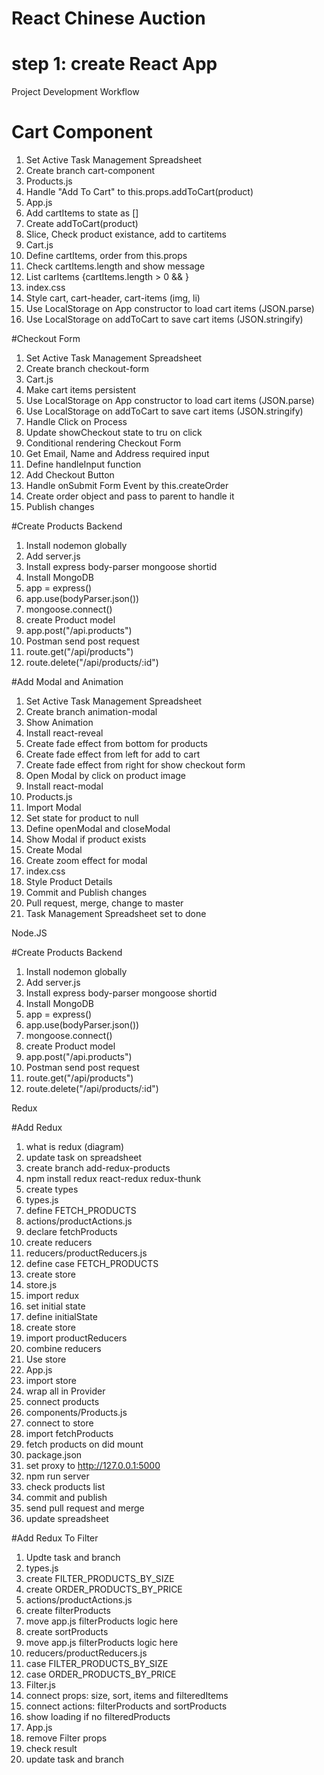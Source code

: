 # React Chinese Auction

# step 1: create React App

Project Development Workflow



# Cart Component
1. Set Active Task Management Spreadsheet
2. Create branch cart-component
3. Products.js
4. Handle "Add To Cart" to this.props.addToCart(product)
5. App.js
6. Add cartItems to state as []
7. Create addToCart(product)
8. Slice, Check product existance, add to cartitems
9. Cart.js
10. Define cartItems, order from this.props
11. Check cartItems.length and show message
12. List carItems {cartItems.length > 0 && }
13. index.css
14. Style cart, cart-header, cart-items (img, li)
15. Use LocalStorage on App constructor to load cart items (JSON.parse)
16. Use LocalStorage on addToCart to save cart items (JSON.stringify)

#Checkout Form
1. Set Active Task Management Spreadsheet
2. Create branch checkout-form
3. Cart.js
4. Make cart items persistent
5. Use LocalStorage on App constructor to load cart items (JSON.parse)
6. Use LocalStorage on addToCart to save cart items (JSON.stringify)
7. Handle Click on Process
8. Update showCheckout state to tru on click
9. Conditional rendering Checkout Form
10. Get Email, Name and Address required input
11. Define handleInput function
12. Add Checkout Button
13. Handle onSubmit Form Event by this.createOrder
14. Create order object and pass to parent to handle it
15. Publish changes

#Create Products Backend
1. Install nodemon globally
2. Add server.js
3. Install express body-parser mongoose shortid
4. Install MongoDB
5. app = express()
6. app.use(bodyParser.json())
7. mongoose.connect()
8. create Product model
9. app.post("/api.products")
10. Postman send post request
11. route.get("/api/products")
12. route.delete("/api/products/:id")

#Add Modal and Animation
1. Set Active Task Management Spreadsheet
2. Create branch animation-modal
3. Show Animation
4. Install react-reveal
5. Create fade effect from bottom for products
6. Create fade effect from left for add to cart
7. Create fade effect from right for show checkout form
8. Open Modal by click on product image
9. Install react-modal
10. Products.js
11. Import Modal
12. Set state for product to null
13. Define openModal and closeModal
14. Show Modal if product exists
15. Create Modal
16. Create zoom effect for modal
17. index.css
18. Style Product Details
19. Commit and Publish changes
20. Pull request, merge, change to master
21. Task Management Spreadsheet set to done

Node.JS

#Create Products Backend
1.  Install nodemon globally
2. Add server.js
3. Install express body-parser mongoose shortid
4. Install MongoDB
5. app = express()
6. app.use(bodyParser.json())
7. mongoose.connect()
8. create Product model
9. app.post("/api.products")
10. Postman send post request
11. route.get("/api/products")
12. route.delete("/api/products/:id")

Redux

#Add Redux
1. what is redux (diagram)
2. update task on spreadsheet
3. create branch add-redux-products
4. npm install redux react-redux redux-thunk
5. create types
6. types.js
7. define FETCH_PRODUCTS
8. actions/productActions.js
9. declare fetchProducts
10. create reducers
11. reducers/productReducers.js
12. define case FETCH_PRODUCTS
13. create store
14. store.js
15. import redux
16. set initial state
17. define initialState
18. create store
19. import productReducers
20. combine reducers
21. Use store
22. App.js
23. import store
24. wrap all in Provider
25. connect products
26. components/Products.js
27. connect to store
28. import fetchProducts
29. fetch products on did mount
30. package.json
31. set proxy to http://127.0.0.1:5000
32. npm run server
33. check products list
34. commit and publish
35. send pull request and merge
36. update spreadsheet

#Add Redux To Filter
1. Updte task and branch
2. types.js
3. create FILTER_PRODUCTS_BY_SIZE
4. create ORDER_PRODUCTS_BY_PRICE
5. actions/productActions.js
6. create filterProducts
7. move app.js filterProducts logic here
8. create sortProducts
9. move app.js filterProducts logic here
10. reducers/productReducers.js
11. case FILTER_PRODUCTS_BY_SIZE
12. case ORDER_PRODUCTS_BY_PRICE
13. Filter.js
14. connect props: size, sort, items and filteredItems
15. connect actions: filterProducts and sortProducts
16. show loading if no filteredProducts
17. App.js
18. remove Filter props
19. check result
20. update task and branch